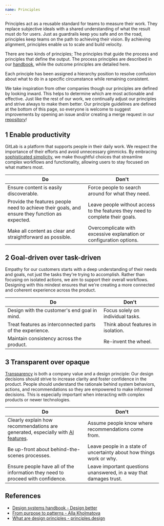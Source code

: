 ```yaml
---
name: Principles
---
```


Principles act as a reusable standard for teams to measure their work. They replace subjective ideals with a shared understanding of what the result must do for users. Just as guardrails keep you safe and on the road, principles keep teams on the path to achieving their vision. By achieving alignment, principles enable us to scale and build velocity.

There are two kinds of principles; The principles that guide the process and principles that define the output. The process principles are described in our [handbook](https://about.gitlab.com/handbook/product/#product-principles), while the outcome principles are detailed here.

Each principle has been assigned a hierarchy position to resolve confusion about what to do in a specific circumstance while remaining consistent.

We take inspiration from other companies though our principles are defined by looking inward. This helps to determine which are most actionable and effective. Just like the rest of our work, we continually adjust our principles and strive always to make them better. Our principle guidelines are defined at the bottom of this page, so everyone is welcome to suggest improvements by opening an issue and/or creating a merge request in our [repository](https://gitlab.com/gitlab-org/gitlab-services/design.gitlab.com)!

## 1 Enable productivity

GitLab is a platform that supports people in their daily work. We respect the importance of their efforts and avoid unnecessary gimmicks. By embracing [sophisticated simplicity](https://handbook.gitlab.com/handbook/product/ux/product-designer/#aiming-towards-sophisticated-simplicity), we make thoughtful choices that streamline complex workflows and functionality, allowing users to stay focused on what matters most.

| Do                                                                                                                                              | Don't                                                                                                                                                              |
| ----------------------------------------------------------------------------------------------------------------------------------------------- | ------------------------------------------------------------------------------------------------------------------------------------------------------------------ |
| Ensure content is easily discoverable. | Force people to search around for what they need. |
| Provide the features people need to achieve their goals, and ensure they function as expected.  |  Leave people without access to the features they need to complete their goals. |
| Make all content as clear and straightforward as possible. | 	Overcomplicate with excessive explanation or configuration options. |

<!--
 1. **Bold sub principle(s) title** Explanation, plus optional reference
  - Example(s), plus link towards a reference in real-life
-->

## 2 Goal-driven over task-driven

Empathy for our customers starts with a deep understanding of their needs and goals, not just the tasks they're trying to accomplish. Rather than focusing on isolated actions, we aim to support their overall workflows. Designing with this mindest ensures that we're creating a more connected and coherent experience across the product.

| Do                                                                                                                                              | Don't                                                                                                                                                              |
| ----------------------------------------------------------------------------------------------------------------------------------------------- | ------------------------------------------------------------------------------------------------------------------------------------------------------------------ |
| Design with the customer's end goal in mind.  |  Focus solely on individual tasks. |
| Treat features as interconnected parts of the experience. | Think about features in isolation.  |
| Maintain consistency across the product. | Re-invent the wheel. |

<!--
 1. **Bold sub principle(s) title** Explanation, plus optional reference
  - Example(s), plus link towards a reference in real-life
-->

## 3 Transparent over opaque

[Transparency](https://handbook.gitlab.com/handbook/values/#transparency) is both a company value and a design principle: Our design decisions should strive to increase clarity and foster confidence in the product. People should understand the rationale behind system behaviors, actions, and recommendations so they are empowered to make informed decisions. This is especially important when interacting with complex products or newer technologies.

| Do                                                                                                                                              | Don't                                                                                                                                                              |
| ----------------------------------------------------------------------------------------------------------------------------------------------- | ------------------------------------------------------------------------------------------------------------------------------------------------------------------ |
| Clearly explain how recommendations are generated, especially with [AI features](/usability/ai-human-interaction#be-transparent). | Assume people know where recommendations come from. |
| Be up-front about behind-the-scenes processes. |  Leave people in a state of uncertainty about how things work or why. |
| Ensure people have all of the information they need to proceed with confidence. | Leave important questions unanswered, in a way that damages trust. |

<!--
1. **Bold sub principle(s) title** Explanation, plus optional reference
  - Example(s), plus link towards a reference in real-life
-->

## References

- [Design systems handbook - Design better](https://www.designbetter.co/design-systems-handbook/expanding-design-system)
- [From purpose to patterns - Alla Kholmatova](https://speakerdeck.com/craftui/from-purpose-to-patterns)
- [What are design principles - principles.design](https://principles.design/#what-are-design-principles)
